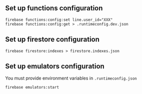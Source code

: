 
## Set up functions configuration

```shell
firebase functions:config:set line.user_id="XXX"
firebase functions:config:get > .runtimeconfig.dev.json
```

## Set up firestore configuration

```shell
firebase firestore:indexes > firestore.indexes.json
```

## Set up emulators configuration

You must provide environment variables in `.runtimeconfig.json`

```
firebase emulators:start
```
